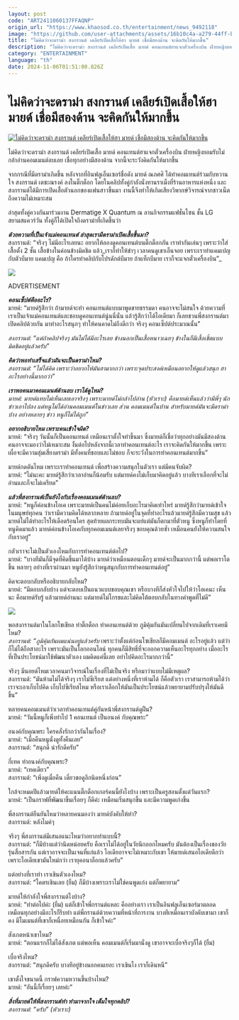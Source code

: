 ```yaml
---
layout: post
code: "ART2411060137FFAQNP"
origin_url: "https://www.khaosod.co.th/entertainment/news_9492118"
image: "https://github.com/user-attachments/assets/16b10c4a-a279-44ff-ba4b-00ea792e886c"
title: "ไม่คิดว่าจะดราม่า สงกรานต์ เคลียร์เปิดเสื้อให้ฮา มายด์ เชื่อมีสองด้าน จะคิดกันให้มากขึ้น"
description: "ไม่คิดว่าจะดราม่า สงกรานต์ เคลียร์เปิดเสื้อ มายด์ คอนเทนต์ฮาแจกตั๋วเครื่องบิน ฝ่ายหญิงยอมรับไม่กล้าอ่านคอมเมนต์ลบเลย เชื่อทุกอย่างมีสองด้าน จากนี้จะระวัง"
category: "ENTERTAINMENT"
language: "th"
date: 2024-11-06T01:51:00.826Z
---
```


# ไม่คิดว่าจะดราม่า สงกรานต์ เคลียร์เปิดเสื้อให้ฮา มายด์ เชื่อมีสองด้าน จะคิดกันให้มากขึ้น

[![ไม่คิดว่าจะดราม่า สงกรานต์ เคลียร์เปิดเสื้อให้ฮา มายด์ เชื่อมีสองด้าน จะคิดกันให้มากขึ้น](https://www.khaosod.co.th/wpapp/uploads/2024/11/sonminddrama611679998.jpg "ไม่คิดว่าจะดราม่า สงกรานต์ เคลียร์เปิดเสื้อให้ฮา มายด์ เชื่อมีสองด้าน จะคิดกันให้มากขึ้น")](https://www.khaosod.co.th/wpapp/uploads/2024/11/sonminddrama611679998.jpg)

ไม่คิดว่าจะดราม่า สงกรานต์ เคลียร์เปิดเสื้อ มายด์ คอนเทนต์ฮาแจกตั๋วเครื่องบิน ฝ่ายหญิงยอมรับไม่กล้าอ่านคอมเมนต์ลบเลย เชื่อทุกอย่างมีสองด้าน จากนี้จะระวังคิดกันให้มากขึ้น

จากกรณีที่มีดราม่าเกิดขึ้น หลังจากที่อินฟลูเอ็นเซอร์ชื่อดัง มายด์ ณภศศิ ได้ทำคอมเทนต์ร่วมกับหวานใจ สงกรานต์ เตชะณรงค์ ลงในติ๊กต็อก โดยในคลิปทั้งคู่กำลังนั่งทานราเม็งที่ร้านอาหารแห่งหนึ่ง และสงกรานต์ได้มีการเปิดเสื้อตัวนอกของแฟนสาวขึ้นมา งานนี้จึงทำให้เกิดเสียงวิพากษ์วิจารณ์จากชาวเน็ตถึงความไม่เหมาะสม

ล่าสุดทั้งคู่ควงกันมาร่วมงาน Dermatige X Quantum ณ ลานกิจกรรมแฟชั่นโซน ชั้น LG สยามสแควร์วัน ทั้งคู่ก็ได้เปิดใจถึงดราม่าที่เกิดขึ้นว่า

_**ด้วยความที่เป็นเจ้าแม่คอนเทนต์ ล่าสุดเรามีดราม่าเปิดเสื้อขึ้นมา?**_  
สงกรานต์: “จริงๆ ไม่มีอะไรเลยนะ อยากให้ลองดูคอนเทนต์บนติ๊กต็อกกัน เราทำกันเล่นๆ เพราะว่าใส่เสื้อตั้ง 2 ชั้น เสื้อข้างในค่อนข้างมิดชิด แล้ว_เราก็ทำให้ขำๆ เวลาคนดูเขาเอ็นจอย เพราะเราทำแคมเปญกับตัวบีมาย แคมเปญ คือ ถ้าใครทำคลิปกับโปรดักต์บีมาย ถ้าแท็กบีมาย เราก็จะแจกตั๋วเครื่องบิน”_

[![](https://www.khaosod.co.th/wpapp/uploads/2024/11/sonminddrama611673.jpg)](https://www.khaosod.co.th/wpapp/uploads/2024/11/sonminddrama611673.jpg)

ADVERTISEMENT

_**คอนเซ็ปต์คืออะไร?**_  
มายด์: “มายด์รู้สึกว่า ถ้ามายด์จะทำ คอนเทนต์แบบมาพูดขายธรรมดา คนอาจจะไม่สนใจ ด้วยความที่เราเป็นเจ้าแม่คอนเทนต์และชอบดูคอนเทนต์นู่นนี่นั่น แล้วรู้สึกว่าได้ไอเดียมา ก็เลยชวนพี่สงกรานต์มาเปิดคลิปด้วยกัน มาทำอะไรสนุกๆ ทำให้คนคาดไม่ถึงดีกว่า จริงๆ คอนเซ็ปต์ประมาณนั้น”

_สงกรานต์: “แต่ถ้าคลิปจริงๆ มันไม่ได้มีอะไรเลย ข้างนอกเป็นเสื้อหนาวเฉยๆ ข้างในก็มีเสื้อเชิ้ตแบบมิดชิดอยู่แล้วครับ”_

_**คิดว่าพอทำเสร็จแล้วมันจะเป็นดราม่าไหม?**_  
_สงกรานต์: “ไม่ได้คิด เพราะว่าอยากให้มันฮามากกว่า เพราะจุดประสงค์เหมือนอยากให้ดูแล้วสนุก ฮาอะไรอย่างนี้มากกว่า”_

_**เราพอคนมาคอมเมนต์ด้านลบ เราได้ดูไหม?**_  
_มายด์: มายด์แทบไม่เห็นเลยเอาจริงๆ เพราะมายด์ไม่กล้าไปอ่าน (หัวเราะ)_ _คือมายด์เห็นแล้วว่ามีพี่ๆ นักข่าวเอาไปลง แต่หนูไม่ได้อ่านคอมเมนต์ในข่าวเลย ส่วน คอมเมนต์ในบ้าน สำหรับมายด์มันจะมีดราม่าบ้าง อย่างหลายๆ ข่าว หนูก็ไม่ได้ถูก”_

_**อยากอธิบายไหม เพราะคนเข้าใจผิด?**_  
มายด์: “จริงๆ วันนั้นก็เป็นคอนเทนต์ เหมือนเราตั้งใจทำขึ้นมา ซึ่งมายด์ก็เชื่อว่าทุกอย่างมันมีสองด้าน คนอาจจะมองว่าไม่เหมาะสม งั้นต่อไปหลังจากนี้เวลาทำคอนเทนต์อะไร เราจะคิดกันให้มากขึ้น เพราะเผื่อจะมีความสุ่มเสี่ยงดราม่า มีทั้งคนที่ชอบและไม่ชอบ ก็จะระวังในการทำคอนเทนต์มากขึ้น”

มายด์กดดันไหม เพราะเราทำคอนเทนต์ เพื่อสร้างความสนุกในตัวเรา แต่มีคนจับผิด?  
มายด์: “ไม่นะคะ มายด์รู้สึกว่าเวลาอ่านก็น้อมรับ แต่มายด์คงไม่เก็บมาคิดอยู่แล้ว บางทีเราเลือกที่จะไม่อ่านและก็จะไม่เครียด”

_**แล้วพี่สงกรานต์เป็นยังไงกับเรื่องคอมเมนต์ด้านลบ?**_  
มายด์: “หนูก็ค่อนข้างโอเค เพราะมายด์เป็นคนไม่ค่อยเก็บอะไรมาคิดเท่าไหร่ มายด์รู้สึกว่ามายด์เข้าใจในมนุษย์ทุกคน ว่าเรามีความคิดได้หลากหลาย ถ้ามายด์อยู่ในจุดที่ทำอะไรแล้วมายด์รู้สึกมีความสุข แล้วมายด์ไม่ได้ทำอะไรให้เดือดร้อนใคร สุดท้ายผลกระทบมันจะแย่แต่มันก็ตกมาที่ตัวหนู ซึ่งหนูก็ทำโดยที่หนูคิดมาแล้ว มายด์ค่อนข้างโอเคกับทุกคอมเมนต์เลยจริงๆ ขอบคุณด้วยซ้ำ เหมือนคนยังให้ความสนใจกับเราอยู่”

กลัวเราจะไม่เป็นตัวเองไหมกับการทำคอนเทนต์ต่อไป?  
มายด์: “บางทีมันก็มีจุดที่คิดขึ้นมาได้บ้าง มายด์ว่าเหมือนตอนเด็กๆ มายด์จะเป็นมากกว่านี้ แต่พอเราโตขึ้น หลายๆ อย่างที่เราผ่านมา หนูยังรู้สึกว่าหนูสนุกกับการทำคอนเทนต์อยู่”

คิดจะตอบกลับหรืออธิบายกลับไหม?  
มายด์: “มีตอบกลับบ้าง แต่จะตอบเป็นแนวแบบขอบคุณเขา หรือบางทีก็ส่งหัวใจไปให้ว่าโอเคนะ เห็นนะ คือมายด์รับรู้ แล้วมายด์อ่านนะ แต่มายด์ไม่โกรธและไม่คิดโต้ตอบกลับในทางคำพูดที่ไม่ดี”

[![](https://www.khaosod.co.th/wpapp/uploads/2024/11/sonminddrama6116711.jpg)](https://www.khaosod.co.th/wpapp/uploads/2024/11/sonminddrama6116711.jpg)

พอสงกรานต์มาในโลกโชเชียล ทำติ๊กต็อก ทำคอนเทนต์ด้วย ภูมิคุ้มกันมันเปลี่ยนไปจากเดิมที่เราเคยมีไหม?  
_สงกรานต์: “ภูมิคุ้มกันผมแน่นอยู่แล้วครับ_ เพราะว่าตั้งแต่ก่อนโซเชียลก็มีคอมเมนต์ อะไรอยู่แล้ว แต่ว่าก็ไม่ได้ถือสาอะไร เพราะมันเป็นโลกออนไลน์ ทุกคนก็มีสิทธิ์ที่จะออกความเห็นอะไรทุกอย่าง เมื่ออะไรที่เป็นประโยชน์มาใช้พัฒนาตัวเอง ผมคิดแค่นี้เลย อย่าไปคิดอะไรมากกว่านี้”

จริงๆ มีนอยด์ไหมเวลาคนมาวิจารณ์ในเรื่องที่ไม่เป็นจริง หรือมาว่าแบบไม่มีเหตุผล?  
สงกรานต์: “มันห้ามไม่ได้จริงๆ เราไม่ซีเรียส แต่อย่างหนึ่งที่เราห้ามได้ ก็คือตัวเรา เราสามารถห้ามได้ว่าเราจะเอาเก็บไปคิด เก็บไปซีเรียสไหม หรือเราเลือกให้มันเป็นประโยชน์แล้วพยายามปรับปรุงให้มันดีขึ้น”

หลายคนคอมเมนต์ว่าเวลาทำคอนเทนต์คู่กันหน้าพี่สงกรานต์ดูฝืน?  
มายด์: “วันนี้หนูก็เพิ่งทำไป 1 คอนเทนต์ เป็นอนงค์ กับคุณพระ”

อนงค์กับคุณพระ ใครคลั่งรักกว่ากันในเรื่อง?  
มายด์: “เมื่อคืนหนูนั่งดูทั้งคืนเลย”  
สงกรานต์: “สนุกดี น่ารักดีครับ”

กี่เทค ทำอนงค์กับคุณพระ?  
มายด์: “เทคเดียว”  
สงกรานต์: “เพิ่งดูเมื่อคืน เดี๋ยวขอดูอีกนิดหนึ่งก่อน”

ใกล้จะหมดปีแล้วมายด์ให้คะแนนติ๊กต็อกเกอร์คนนี้ยังไงบ้าง เพราะเป็นครูสอนตั้งแต่วันแรก?  
มายด์: “เป็นกราฟที่พัฒนาขึ้นเรื่อยๆ ก็ดีค่ะ เหมือนเริ่มสนุกขึ้น และมีความพูดเก่งขึ้น

พี่สงกรานต์ยืนยันไหมว่าหลายคนมองว่า มายด์บังคับให้ทำ?  
สงกรานต์: หลังไมค์ๆ

จริงๆ พี่สงกรานต์มีเสนอแนะไหมว่าอยากทำแบบนี้?  
สงกรานต์: “ก็มีบ้างแต่ว่านิดหน่อยครับ คือเราไม่ได้อยู่ในวัยนึกออกไหมครับ มันต้องเป็นเรื่องของวัยรุ่นสื่อสารกัน แต่เราอาจจะเป็นเจนที่แก่แล้ว ไอเดียอาจจะไม่เหมาะกับเขา ให้มายด์เสนอไอเดียดีกว่า เพราะไอเดียเขามันใหม่กว่า เรายุคอนาล็อกแล้วครับ”

แต่อย่างที่เราทำ เราเขินตัวเองไหม?  
สงกรานต์: “โคตรเขินเลย (ยิ้ม) ก็มีบ้างเพราะเราไม่ใช่คนพูดเก่ง แต่ก็พยายาม”

มายด์ให้กำลังใจพี่สงกรานต์ไงบ้าง?  
มายด์: “ทำต่อไปค่ะ (ยิ้ม) แต่ก็เข้าใจพี่กรานต์แหละ คืออย่างเรา เราเป็นอินฟลูเอ็นเซอร์มาตลอด เหมือนทุกอย่างมีอะไรก็รีบทำ แต่พี่กรานต์ด้วยความที่หน้าที่การงาน บางทีเหมือนเราบังคับเขามา เขาก็คง มีโมเมนต์ที่เขาก็เหนื่อยเหมือนกัน ก็เข้าใจค่ะ”

สังเกตหน้าเขาไหม?  
มายด์: “ตอนแรกก็ไม่ได้สังเกต แต่พอเห็น คอมเมนต์ก็เริ่มมานั่งดู เขาอาจจะเบื่อจริงๆก็ได้ (ยิ้ม)

เบื่อจริงไหม?  
สงกรานต์: “สนุกดีครับ บางทีอยู่ข้างนอกคนเยอะ เราเขินไง เราก็เดินหนี”

เขาตั้งใจขนาดนี้ กราฟความหวานขึ้นบ้างไหม?  
มายด์: “อันนี้ก็เรื่อยๆ เลยค่ะ”

_**สิ่งที่มายด์ให้พี่สงกรานต์ทำ ทำมาจากใจ เต็มใจทุกคลิป?**_  
_สงกรานต์: “ครับ” (หัวเราะ)_
